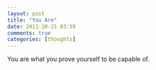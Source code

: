 ```yaml
---
layout: post
title: "You Are"
date: 2011-10-21 03:59
comments: true
categories: [thoughts]
---
```

You are what you prove yourself to be capable of.
